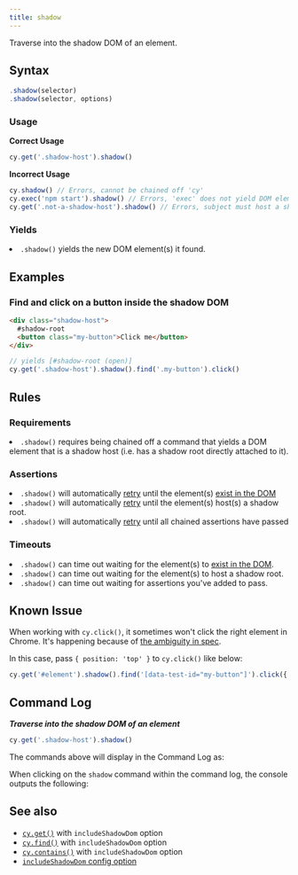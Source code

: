 ```yaml
---
title: shadow
---
```


Traverse into the shadow DOM of an element.

## Syntax

```javascript
.shadow(selector)
.shadow(selector, options)
```

### Usage

**<Icon name="check-circle" color="green"></Icon> Correct Usage**

```javascript
cy.get('.shadow-host').shadow()
```

**<Icon name="exclamation-triangle" color="red"></Icon> Incorrect Usage**

```javascript
cy.shadow() // Errors, cannot be chained off 'cy'
cy.exec('npm start').shadow() // Errors, 'exec' does not yield DOM element
cy.get('.not-a-shadow-host').shadow() // Errors, subject must host a shadow root
```

### Yields [<Icon name="question-circle"/>](/guides/core-concepts/introduction-to-cypress#Subject-Management)

<List><li>`.shadow()` yields the new DOM element(s) it found.</li></List>

## Examples

### Find and click on a button inside the shadow DOM

```html
<div class="shadow-host">
  #shadow-root
  <button class="my-button">Click me</button>
</div>
```

```javascript
// yields [#shadow-root (open)]
cy.get('.shadow-host').shadow().find('.my-button').click()
```

## Rules

### Requirements [<Icon name="question-circle"/>](/guides/core-concepts/introduction-to-cypress#Chains-of-Commands)

<List><li>`.shadow()` requires being chained off a command that yields a DOM
element that is a shadow host (i.e. has a shadow root directly attached to
it).</li></List>

### Assertions [<Icon name="question-circle"/>](/guides/core-concepts/introduction-to-cypress#Assertions)

<List><li>`.shadow()` will automatically
[retry](/guides/core-concepts/retry-ability) until the element(s)
[exist in the DOM](/guides/core-concepts/introduction-to-cypress#Default-Assertions)</li><li>`.shadow()`
will automatically [retry](/guides/core-concepts/retry-ability) until the
element(s) host(s) a shadow root.</li><li>`.shadow()` will automatically
[retry](/guides/core-concepts/retry-ability) until all chained assertions have
passed</li></List>

### Timeouts [<Icon name="question-circle"/>](/guides/core-concepts/introduction-to-cypress#Timeouts)

<List><li>`.shadow()` can time out waiting for the element(s) to
[exist in the DOM](/guides/core-concepts/introduction-to-cypress#Default-Assertions).</li><li>`.shadow()`
can time out waiting for the element(s) to host a shadow
root.</li><li>`.shadow()` can time out waiting for assertions you've added to
pass.</li></List>

## Known Issue

When working with `cy.click()`, it sometimes won't click the right element in Chrome. It's happening because of [the ambiguity in spec](https://bugs.chromium.org/p/chromium/issues/detail?id=1188919&q=shadowRoot%20elementFromPoint&can=2).

In this case, pass `{ position: 'top' }` to `cy.click()` like below:

```js
cy.get('#element').shadow().find('[data-test-id="my-button"]').click({ position: 'top' })
```

## Command Log

**_Traverse into the shadow DOM of an element_**

```javascript
cy.get('.shadow-host').shadow()
```

The commands above will display in the Command Log as:

<DocsImage src="/img/api/shadow/shadow-command-log.png" alt="Command Log shadow" ></DocsImage>

When clicking on the `shadow` command within the command log, the console
outputs the following:

<DocsImage src="/img/api/shadow/shadow-in-console.png" alt="console.log shadow" ></DocsImage>

## See also

- [`cy.get()`](/api/commands/get#Arguments) with `includeShadowDom` option
- [`cy.find()`](/api/commands/find#Arguments) with `includeShadowDom` option
- [`cy.contains()`](/api/commands/contains#Arguments) with `includeShadowDom`
  option
- [`includeShadowDom` config option](/guides/references/configuration#Global)
